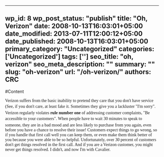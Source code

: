 
---
wp_id: 8
wp_post_status: "publish" 
title: "Oh, Verizon"
date: 2008-10-13T16:03:01+05:00
date_modified: 2013-07-11T12:00:12+05:00
date_published: 2008-10-13T16:03:01+05:00
primary_category: "Uncategorized"
categories: ['Uncategorized'] 
tags: ['']
seo_title: "oh, verizon"
seo_meta_description: ""
summary: ""
slug: "oh-verizon"
url: "/oh-verizon/"
authors: CRC
---

#Content


<span style="font-family: Times New Roman;">Verizon suffers from the basic inability to pretend they care that you don't have service (See, if you don't care, at least fake it. Sometimes they give you a lackluster "I'm sorry". Verizon regularly violates __rule number one__ of addressing customer complaints, "Be accessible to your customers". When people have to wait 30 minutes to speak to someone, they are in a bad mood and are less likely to purchase from you again, even before you have a chance to resolve their issue! Customers expect things to go wrong, so if you handle that first call well you can keep them, or even make them think better of you because you were able to be so helpful. </span>
<span style="font-family: Times New Roman;">Unfortunately, over 30 percent of customers don't get things resolved in the first call. And if you are a Verizon customer, you might never get things resolved. I didn't, and now I'm with Cavalier. </span>

